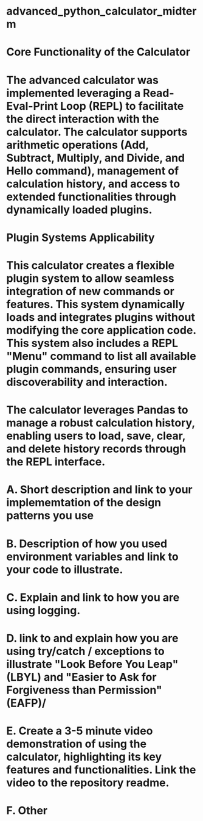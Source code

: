 # advanced_python_calculator_midterm

# Core Functionality of the Calculator
# The advanced calculator was implemented leveraging a Read-Eval-Print Loop (REPL) to facilitate the direct interaction with the calculator. The calculator supports arithmetic operations (Add, Subtract, Multiply, and Divide, and Hello command), management of calculation history, and access to extended functionalities through dynamically loaded plugins.

# Plugin Systems Applicability
# This calculator creates a flexible plugin system to allow seamless integration of new commands or features. This system dynamically loads and integrates plugins without modifying the core application code. This system also includes a REPL "Menu" command to list all available plugin commands, ensuring user discoverability and interaction.

# The calculator leverages Pandas to manage a robust calculation history, enabling users to load, save, clear, and delete history records through the REPL interface.

# A. Short description and link to your implememtation of the design patterns you use

# B. Description of how you used environment variables and link to your code to illustrate.

# C. Explain and link to how you are using logging.

# D. link to and explain how you are using try/catch / exceptions to illustrate "Look Before You Leap" (LBYL) and "Easier to Ask for Forgiveness than Permission" (EAFP)/

# E. Create a 3-5 minute video demonstration of using the calculator, highlighting its key features and functionalities. Link the video to the repository readme.

# F. Other

